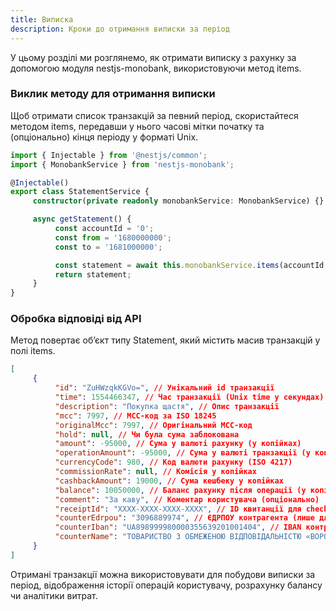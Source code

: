 ```yaml
---
title: Виписка
description: Кроки до отримання виписки за період
---
```


У цьому розділі ми розглянемо, як отримати виписку з рахунку за допомогою модуля nestjs-monobank, використовуючи метод items.

<Steps />

### Виклик методу для отримання виписки

Щоб отримати список транзакцій за певний період, скористайтеся методом items, передавши у нього часові мітки початку та (опціонально) кінця періоду у форматі Unix.

```typescript
import { Injectable } from '@nestjs/common';
import { MonobankService } from 'nestjs-monobank';

@Injectable()
export class StatementService {
     constructor(private readonly monobankService: MonobankService) {}

     async getStatement() {
          const accountId = '0';
          const from = '1680000000';
          const to = '1681000000';

          const statement = await this.monobankService.items(accountId, from, to);
          return statement;
     }
}
```

### Обробка відповіді від API

Метод повертає об’єкт типу Statement, який містить масив транзакцій у полі items.

```json
[
     {
          "id": "ZuHWzqkKGVo=", // Унікальний id транзакції
          "time": 1554466347, // Час транзакції (Unix time у секундах)
          "description": "Покупка щастя", // Опис транзакції
          "mcc": 7997, // MCC-код за ISO 18245
          "originalMcc": 7997, // Оригінальний MCC-код
          "hold": null, // Чи була сума заблокована
          "amount": -95000, // Сума у валюті рахунку (у копійках)
          "operationAmount": -95000, // Сума у валюті транзакції (у копійках)
          "currencyCode": 980, // Код валюти рахунку (ISO 4217)
          "commissionRate": null, // Комісія у копійках
          "cashbackAmount": 19000, // Сума кешбеку у копійках
          "balance": 10050000, // Баланс рахунку після операції (у копійках)
          "comment": "За каву", // Коментар користувача (опціонально)
          "receiptId": "XXXX-XXXX-XXXX-XXXX", // ID квитанції для check.gov.ua (опціонально)
          "counterEdrpou": "3096889974", // ЄДРПОУ контрагента (лише для ФОП)
          "counterIban": "UA898999980000355639201001404", // IBAN контрагента (лише для ФОП)
          "counterName": "ТОВАРИСТВО З ОБМЕЖЕНОЮ ВІДПОВІДАЛЬНІСТЮ «ВОРОНА»" // Назва контрагента
     }
]
```

Отримані транзакції можна використовувати для побудови виписки за період, відображення історії операцій користувачу, розрахунку балансу чи аналітики витрат.